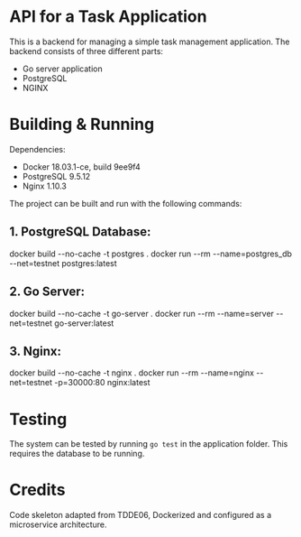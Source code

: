 # API for a Task Application
This is a backend for managing a simple task management application.
The backend consists of three different parts:

- Go server application
- PostgreSQL
- NGINX

# Building & Running
Dependencies: 
* Docker 18.03.1-ce, build 9ee9f4
* PostgreSQL 9.5.12
* Nginx 1.10.3

The project can be built and run with the following commands:

## 1. PostgreSQL Database:
docker build --no-cache -t postgres .
docker run --rm --name=postgres_db --net=testnet postgres:latest

## 2. Go Server:
docker build --no-cache -t go-server .
docker run --rm --name=server --net=testnet go-server:latest 

## 3. Nginx:
docker build --no-cache -t nginx .
docker run --rm --name=nginx --net=testnet -p=30000:80 nginx:latest

# Testing
The system can be tested by running `go test` in the application folder.
This requires the database to be running.

# Credits
Code skeleton adapted from TDDE06, Dockerized and configured as a microservice architecture.
